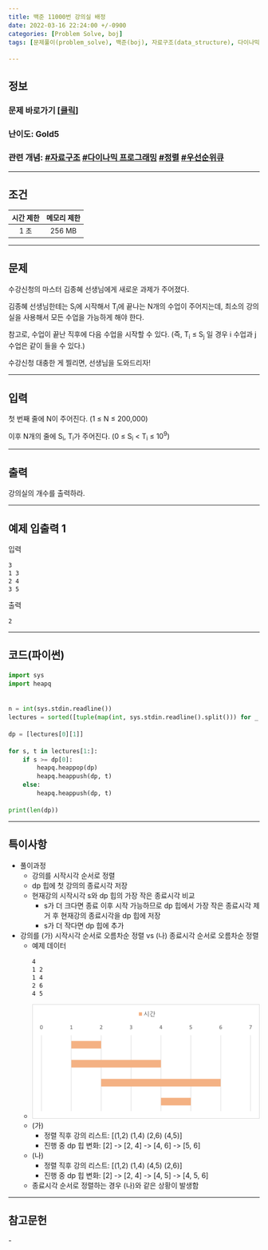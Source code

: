 ```yaml
---
title: 백준 11000번 강의실 배정
date: 2022-03-16 22:24:00 +/-0900
categories: [Problem Solve, boj]
tags: [문제풀이(problem_solve), 백준(boj), 자료구조(data_structure), 다이나믹 프로그래밍(dynamic_programming), 정렬(sorting), 우선순위큐(priority_queue)]

---
```

## 정보
### 문제 바로가기 [[클릭](https://www.acmicpc.net/problem/11000)]
### 난이도: Gold5
### 관련 개념: [#자료구조](https://www.acmicpc.net/problemset?sort=ac_desc&algo=175) [#다이나믹 프로그래밍](https://www.acmicpc.net/problemset?sort=ac_desc&algo=33) [#정렬](https://www.acmicpc.net/problemset?sort=ac_desc&algo=97) [#우선순위큐](https://www.acmicpc.net/problemset?sort=ac_desc&algo=59)

---
## 조건

시간 제한|메모리 제한
:---:|:---:
1 초|256 MB

---
## 문제
수강신청의 마스터 김종혜 선생님에게 새로운 과제가 주어졌다. 

김종혜 선생님한테는 S<sub>i</sub>에 시작해서 T<sub>i</sub>에 끝나는 N개의 수업이 주어지는데, 최소의 강의실을 사용해서 모든 수업을 가능하게 해야 한다. 

참고로, 수업이 끝난 직후에 다음 수업을 시작할 수 있다. (즉, T<sub>i</sub> ≤ S<sub>j</sub> 일 경우 i 수업과 j 수업은 같이 들을 수 있다.)

수강신청 대충한 게 찔리면, 선생님을 도와드리자!

---
## 입력
첫 번째 줄에 N이 주어진다. (1 ≤ N ≤ 200,000)

이후 N개의 줄에 S<sub>i</sub>, T<sub>i</sub>가 주어진다. (0 ≤ S<sub>i</sub> < T<sub>i</sub> ≤ 10<sup>9</sup>)

---
## 출력
강의실의 개수를 출력하라.

---
## 예제 입출력 1
입력
```
3
1 3
2 4
3 5
```

출력
```
2
```

---
## 코드(파이썬)
```python
import sys
import heapq


n = int(sys.stdin.readline())
lectures = sorted([tuple(map(int, sys.stdin.readline().split())) for _ in range(n)])

dp = [lectures[0][1]]

for s, t in lectures[1:]:
    if s >= dp[0]:
        heapq.heappop(dp)
        heapq.heappush(dp, t)
    else:
        heapq.heappush(dp, t)

print(len(dp))

```

---
## 특이사항
- 풀이과정
  - 강의를 시작시각 순서로 정렬
  - dp 힙에 첫 강의의 종료시각 저장
  - 현재강의 시작시각 s와 dp 힙의 가장 작은 종료시각 비교
    - s가 더 크다면 종료 이후 시작 가능하므로 dp 힙에서 가장 작은 종료시각 제거 후 현재강의 종료시각을 dp 힙에 저장
    - s가 더 작다면 dp 힙에 추가
- 강의를 (가) 시작시각 순서로 오름차순 정렬 vs (나) 종료시각 순서로 오름차순 정렬
  - 예제 데이터
    ```
    4
    1 2
    1 4
    2 6
    4 5
    ```
  - ![강의사진](/assets/img/problem_solve/0041/0041_solve.png)
  - (가)
    - 정렬 직후 강의 리스트: [(1,2) (1,4) (2,6) (4,5)]
    - 진행 중 dp 힙 변화: [2] -> [2, 4] -> [4, 6] -> [5, 6]
  - (나)
    - 정렬 직후 강의 리스트: [(1,2) (1,4) (4,5) (2,6)]
    - 진행 중 dp 힙 변화: [2] -> [2, 4] -> [4, 5] -> [4, 5, 6]
  - 종료시각 순서로 정렬하는 경우 (나)와 같은 상황이 발생함

---
## 참고문헌
\-
